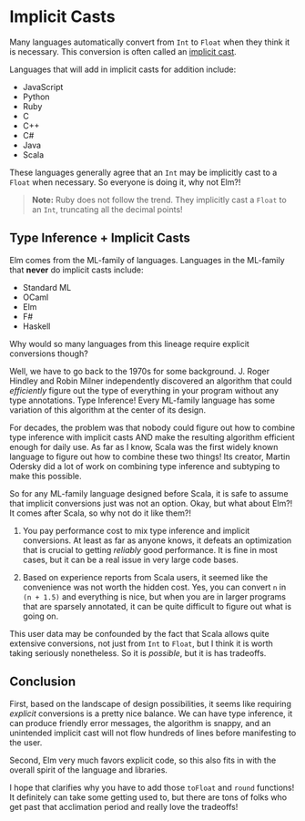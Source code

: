 
# Implicit Casts

Many languages automatically convert from `Int` to `Float` when they think it is necessary. This conversion is often called an [implicit cast](https://en.wikipedia.org/wiki/Type_conversion).

Languages that will add in implicit casts for addition include:

  - JavaScript
  - Python
  - Ruby
  - C
  - C++
  - C#
  - Java
  - Scala

These languages generally agree that an `Int` may be implicitly cast to a `Float` when necessary. So everyone is doing it, why not Elm?!

> **Note:** Ruby does not follow the trend. They implicitly cast a `Float` to an `Int`, truncating all the decimal points!


## Type Inference + Implicit Casts

Elm comes from the ML-family of languages. Languages in the ML-family that **never** do implicit casts include:

  - Standard ML
  - OCaml
  - Elm
  - F#
  - Haskell

Why would so many languages from this lineage require explicit conversions though?

Well, we have to go back to the 1970s for some background. J. Roger Hindley and Robin Milner independently discovered an algorithm that could _efficiently_ figure out the type of everything in your program without any type annotations. Type Inference! Every ML-family language has some variation of this algorithm at the center of its design.

For decades, the problem was that nobody could figure out how to combine type inference with implicit casts AND make the resulting algorithm efficient enough for daily use. As far as I know, Scala was the first widely known language to figure out how to combine these two things! Its creator, Martin Odersky did a lot of work on combining type inference and subtyping to make this possible.

So for any ML-family language designed before Scala, it is safe to assume that implicit conversions just was not an option. Okay, but what about Elm?! It comes after Scala, so why not do it like them?!

  1. You pay performance cost to mix type inference and implicit conversions. At least as far as anyone knows, it defeats an optimization that is crucial to getting _reliably_ good performance. It is fine in most cases, but it can be a real issue in very large code bases.

  2. Based on experience reports from Scala users, it seemed like the convenience was not worth the hidden cost. Yes, you can convert `n` in `(n + 1.5)` and everything is nice, but when you are in larger programs that are sparsely annotated, it can be quite difficult to figure out what is going on.

This user data may be confounded by the fact that Scala allows quite extensive conversions, not just from `Int` to `Float`, but I think it is worth taking seriously nonetheless. So it is _possible_, but it is has tradeoffs.


## Conclusion

First, based on the landscape of design possibilities, it seems like requiring _explicit_ conversions is a pretty nice balance. We can have type inference, it can produce friendly error messages, the algorithm is snappy, and an unintended implicit cast will not flow hundreds of lines before manifesting to the user.

Second, Elm very much favors explicit code, so this also fits in with the overall spirit of the language and libraries.

I hope that clarifies why you have to add those `toFloat` and `round` functions! It definitely can take some getting used to, but there are tons of folks who get past that acclimation period and really love the tradeoffs!
